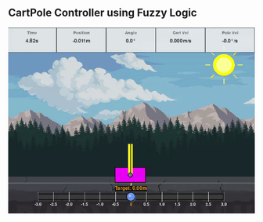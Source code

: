 ## CartPole Controller using Fuzzy Logic
![Step Response](videos/cartpole_control.gif)
<!-- ![Step Response](Images/cartpole_step_test.png) -->

<!-- ![Simple visualizer](Images/visualizer.png) -->